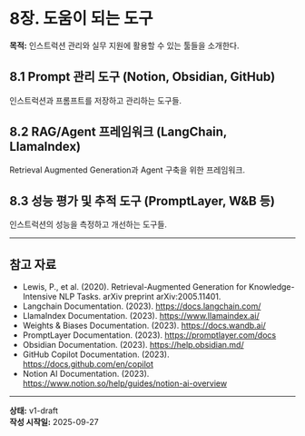 # 8장. 도움이 되는 도구

**목적:** 인스트럭션 관리와 실무 지원에 활용할 수 있는 툴들을 소개한다.

## 8.1 Prompt 관리 도구 (Notion, Obsidian, GitHub)
인스트럭션과 프롬프트를 저장하고 관리하는 도구들.

## 8.2 RAG/Agent 프레임워크 (LangChain, LlamaIndex)
Retrieval Augmented Generation과 Agent 구축을 위한 프레임워크.

## 8.3 성능 평가 및 추적 도구 (PromptLayer, W&B 등)
인스트럭션의 성능을 측정하고 개선하는 도구들.

---

## 참고 자료

- Lewis, P., et al. (2020). Retrieval-Augmented Generation for Knowledge-Intensive NLP Tasks. arXiv preprint arXiv:2005.11401.
- Langchain Documentation. (2023). https://docs.langchain.com/
- LlamaIndex Documentation. (2023). https://www.llamaindex.ai/
- Weights & Biases Documentation. (2023). https://docs.wandb.ai/
- PromptLayer Documentation. (2023). https://promptlayer.com/docs
- Obsidian Documentation. (2023). https://help.obsidian.md/
- GitHub Copilot Documentation. (2023). https://docs.github.com/en/copilot
- Notion AI Documentation. (2023). https://www.notion.so/help/guides/notion-ai-overview

---

**상태:** v1-draft  
**작성 시작일:** 2025-09-27